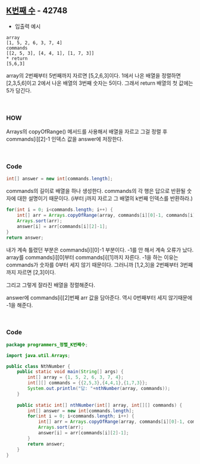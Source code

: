 ## [K번째 수](https://programmers.co.kr/learn/courses/30/lessons/42748?language=java) - 42748

- 입출력 예시

```
array
[1, 5, 2, 6, 3, 7, 4]
commands
[[2, 5, 3], [4, 4, 1], [1, 7, 3]]
* return
[5,6,3]
```

array의 2번째부터 5번째까지 자르면 [5,2,6,3]이다. 1에서 나온 배열을 정렬하면 [2,3,5,6]이고 2에서 나온 배열의 3번째 숫자는 5이다. 그래서 return 배열의 첫 값에는 5가 담긴다.

<br>

### HOW

Arrays의 copyOfRange() 메서드를 사용해서 배열을 자르고 그걸 정렬 후 commands\[i][2]-1 인덱스 값을 answer에 저장한다.

<br>

### Code

```java
int[] answer = new int[commands.length];
```

commands의 길이로 배열을 하나 생성한다. commands의 각 행은 답으로 반환될 숫자에 대한 설명이기 때문이다. (i부터 j까지 자르고 그 배열의 k번째 인덱스를 반환하라.)

```java
for(int i = 0; i<commands.length; i++) {
    int[] arr = Arrays.copyOfRange(array, commands[i][0]-1, commands[i][1]);
    Arrays.sort(arr);
    answer[i] = arr[commands[i][2]-1];
}
return answer;
```

내가 계속 틀렸던 부분은 commands\[i][0]-1 부분이다. -1를 안 해서 계속 오류가 났다.  array를 commands\[i][0]부터 commands\[i][1]까지 자른다. -1을 하는 이유는 commands가 숫자를 0부터 세지 않기 때문이다. 그러니까 [1,2,3]을 2번째부터 3번째까지 자르면 [2,3]이다.

그리고 그렇게 잘라진 배열을 정렬해준다.

answer에 commands\[i][2]번째 arr 값을 담아준다. 역시 0번째부터 세지 않기때문에 -1을 해준다.

<br>

### Code

```java
package programmers_정렬_K번째수;

import java.util.Arrays;

public class NthNumber {
	public static void main(String[] args) {
		int[] array = {1, 5, 2, 6, 3, 7, 4};
		int[][] commands = {{2,5,3},{4,4,1},{1,7,3}};
		System.out.println("답: "+nthNumber(array, commands));
	}
	
	public static int[] nthNumber(int[] array, int[][] commands) {
		int[] answer = new int[commands.length];
		for(int i = 0; i<commands.length; i++) {
			int[] arr = Arrays.copyOfRange(array, commands[i][0]-1, commands[i][1]);
			Arrays.sort(arr);
			answer[i] = arr[commands[i][2]-1];
		}
        return answer;
    }
}
```

